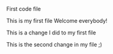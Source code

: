 First code file

This is my first file 
Welcome everybody!

This is a change I did to my first file


This is the second change in my file ;) 